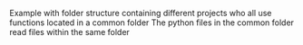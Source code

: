 Example with folder structure containing different projects who all use functions located in a common folder
The python files in the common folder read files within the same folder
